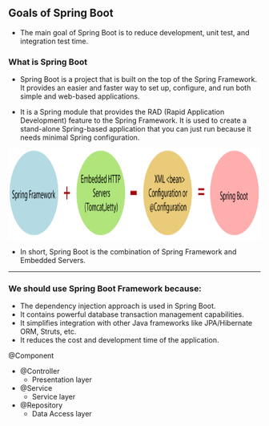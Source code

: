 ## Goals of Spring Boot
-  The main goal of Spring Boot is to reduce development, unit test, and integration test time. 

### What is Spring Boot

-  Spring Boot is a project that is built on the top of the Spring Framework. It provides an easier and faster way to set up, configure, and run both simple and web-based applications.

-  It is a Spring module that provides the RAD (Rapid Application Development) feature to the Spring Framework. It is used to create a stand-alone Spring-based application that you can just run because it needs minimal Spring configuration.

<img src="springBoot.PNG" height="180">

-  In short, Spring Boot is the combination of Spring Framework and Embedded Servers.

-----------------------------------

### We should use Spring Boot Framework because:

-  The dependency injection approach is used in Spring Boot.
-  It contains powerful database transaction management capabilities.
-  It simplifies integration with other Java frameworks like JPA/Hibernate ORM, Struts, etc.
-  It reduces the cost and development time of the application.

@Component
-  @Controller
    -  Presentation layer
-  @Service
    -  Service layer
-  @Repository
    -  Data Access layer
